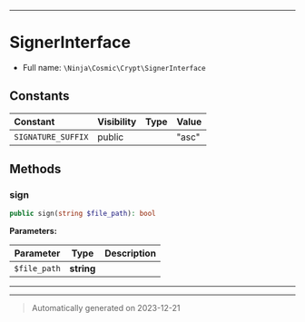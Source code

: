 ***

# SignerInterface





* Full name: `\Ninja\Cosmic\Crypt\SignerInterface`


## Constants

| Constant | Visibility | Type | Value |
|:---------|:-----------|:-----|:------|
|`SIGNATURE_SUFFIX`|public| |&quot;asc&quot;|

## Methods


### sign



```php
public sign(string $file_path): bool
```








**Parameters:**

| Parameter | Type | Description |
|-----------|------|-------------|
| `$file_path` | **string** |  |





***


***
> Automatically generated on 2023-12-21
